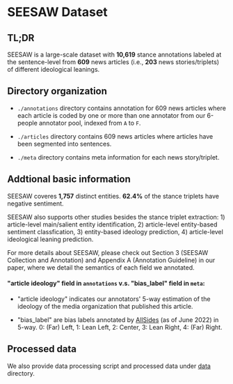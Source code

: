 # SEESAW Dataset

## TL;DR
SEESAW is a large-scale dataset with **10,619** stance annotations labeled at the sentence-level from **609** news articles (i.e., **203** news stories/triplets) of different ideological leanings.

## Directory organization

- ```./annotations``` directory contains annotation for 609 news articles where each article is coded by one or more than one annotator from our 6-people annotator pool, indexed from ```A``` to ```F```.

- ```./articles``` directory contains 609 news articles where articles have been segmented into sentences.

- ```./meta``` directory contains meta information for each news story/triplet.


## Addtional basic information
SEESAW coveres **1,757** distinct entities. **62.4%** of the stance triplets have negative sentiment.  

SEESAW also supports other studies besides the stance triplet extraction: 1) article-level main/salient entity identification, 2) article-level entity-based sentiment classfication, 3) entity-based ideology prediction, 4) article-level ideological leaning prediction. 

For more details about SEESAW, please check out Section 3 (SEESAW Collection and Annotation) and Appendix A (Annotation Guideline) in our paper, where we detail the semantics of each field we annotated.

#### "article ideology" field in ```annotations``` v.s. "bias_label" field in ```meta```: 

- "article ideology" indicates our annotators' 5-way estimation of the ideology of the media organization that published this article.

- "bias_label" are bias labels annotated by [AllSides](https://www.allsides.com/media-bias/media-bias-chart) (as of June 2022) in 5-way. 0: (Far) Left, 1: Lean Left, 2: Center, 3: Lean Right, 4: (Far) Right.


## Processed data
We also provide data processing script and processed data under [data](../data) directory.
